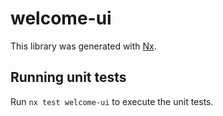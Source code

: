 # welcome-ui

This library was generated with [Nx](https://nx.dev).

## Running unit tests

Run `nx test welcome-ui` to execute the unit tests.
